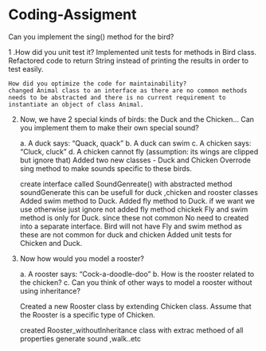 # Coding-Assigment
Can you implement the sing() method for the bird?

1 .How did you unit test it?
	Implemented unit tests for methods in Bird class.
	Refactored code to return String instead of printing the results in order to test easily.
	
	How did you optimize the code for maintainability?
	changed Animal class to an interface as there are no common methods needs to be abstracted and there is no current requirement to instantiate an object of class Animal.
	
2. Now, we have 2 special kinds of birds: the Duck and the Chicken... Can you implement them to make their own special sound?

	a. A duck says: “Quack, quack”
	b. A duck can swim
	c. A chicken says: “Cluck, cluck”
	d. A chicken cannot fly (assumption: its wings are clipped but ignore that)
	Added two new classes - Duck and Chicken
    Overrode sing method to make sounds specific to these birds.
	
	create interface called SoundGenreate() with abstracted method soundGenerate this can be usefull for duck ,chicken and rooster classes
	Added swim method to Duck.
	Added fly method to Duck. if we want we use otherwise just ignore
	not added fly method chickek 
	Fly and swim method is only for Duck. since these not common  No need to created into a separate interface.
	Bird will not have Fly and swim method as these are not common for duck and chicken
	Added unit tests for Chicken and Duck.

3. Now how would you model a rooster?

	a. A rooster says: “Cock-a-doodle-doo”
	b. How is the rooster related to the chicken?
	c. Can you think of other ways to model a rooster without using inheritance?
	
	Created a new Rooster class by extending Chicken class.
	Assume that the	Rooster is a specific type of Chicken.
	
	created Rooster_withoutInheritance class with extrac methoed of  all properties generate sound ,walk..etc
	
